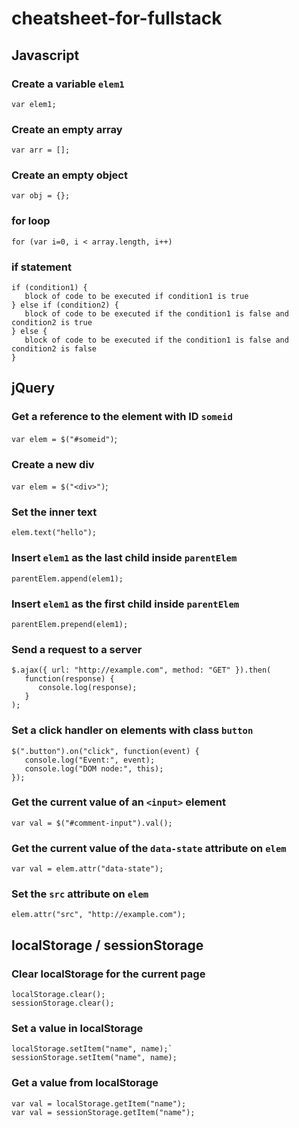 # cheatsheet-for-fullstack

## Javascript

### Create a variable `elem1`
`var elem1;`

### Create an empty array 
`var arr = [];`

### Create an empty object
`var obj = {};`

### for loop
`for (var i=0, i < array.length, i++)`

### if statement
```
if (condition1) { 
   block of code to be executed if condition1 is true 
} else if (condition2) { 
   block of code to be executed if the condition1 is false and condition2 is true 
} else { 
   block of code to be executed if the condition1 is false and condition2 is false 
}
```


## jQuery

### Get a reference to the element with ID `someid` 
`var elem = $("#someid")`;

### Create a new div 
`var elem = $("<div>")`;

### Set the inner text 
`elem.text("hello");`

### Insert `elem1` as the last child inside `parentElem` 
`parentElem.append(elem1);`

### Insert `elem1` as the first child inside `parentElem` 
`parentElem.prepend(elem1);`

### Send a request to a server 
```
$.ajax({ url: "http://example.com", method: "GET" }).then(
   function(response) { 
      console.log(response); 
   }
);
```

### Set a click handler on elements with class `button` 
```
$(".button").on("click", function(event) { 
   console.log("Event:", event); 
   console.log("DOM node:", this); 
});
```

### Get the current value of an `<input>` element 
`var val = $("#comment-input").val();`

### Get the current value of the `data-state` attribute on `elem` 
`var val = elem.attr("data-state");`

### Set the `src` attribute on `elem` 
`elem.attr("src", "http://example.com");`

## localStorage / sessionStorage

### Clear localStorage for the current page 
```
localStorage.clear();
sessionStorage.clear();
```

### Set a value in localStorage 
```
localStorage.setItem("name", name);`
sessionStorage.setItem("name", name);
```

### Get a value from localStorage 
```
var val = localStorage.getItem("name");
var val = sessionStorage.getItem("name");
```
